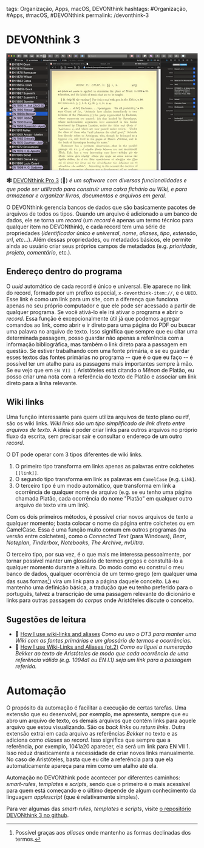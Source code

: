 tags: Organização, Apps, macOS, DEVONthink
hashtags: #Organização, #Apps, #macOS, #DEVONthink
permalink: /devonthink-3

# DEVONthink 3  
  
![DEVONthink 3](./img/apps/__dt.png)  

**🕸️** [DEVONthink Pro 3](https://www.devontechnologies.com/apps/devonthink/new) () *é um software com diversas funcionalidades e que pode ser utilizado para construir uma caixa fichário ou Wiki, e para armazenar e organizar livros, documentos e arquivos em geral.*  

O DEVONthink gerencia bancos de dados que são basicamente pacotes de arquivos de todos os tipos. Quando um arquivo é adicionado a um banco de dados, ele se torna um *record* (um *record* é apenas um termo técnico para qualquer item no DEVONthink), e cada record tem uma série de propriedades (*identificador único e universal*, *nome*, *aliases*, *tipo*, *extensão*, *url*, *etc*…). Além dessas propriedades, ou metadados básicos, ele permite ainda ao usuário criar seus próprios campos de metadados (e.g. *prioridade*, *projeto*, *comentário*, etc.). 

## Endereço dentro do programa

O *uuid* automático de cada record é único e universal. Ele aparece no link do record, formado por um prefixo especial, `x-devonthink-item://`, e o `UUID`. Esse link é como um link para um site, com a diferença que funciona apenas no seu próprio computador e que ele pode ser acessado a partir de qualquer programa. Se você ativá-lo ele irá ativar o programa e abrir o *record*. Essa função é excepcionalmente útil já que podemos agregar comandos ao link, como abrir e ir direto para uma página do PDF ou buscar uma palavra no arquivo de texto. Isso significa que sempre que eu citar uma determinada passagem, posso guardar não apenas a referência com a informação bibliográfica, mas também o link direto para a passagem em questão. Se estiver trabalhando com uma fonte primária, e se eu guardar esses textos das fontes primárias no programa -- que é o que eu faço -- é possível ter um atalho para as passagens mais importantes sempre à mão. Se eu vejo que em `EN VII 1` Aristóteles está citando o *Mênon* de Platão, eu posso criar uma nota com a referência do texto de Platão e associar um link direto para a linha relevante.

## Wiki links

Uma função interessante para quem utiliza arquivos de texto plano ou rtf, são os wiki links. *Wiki links são um tipo simplificado de link direto entre arquivos de texto*. A ideia é poder criar links para outros arquivos no próprio fluxo da escrita, sem precisar sair e consultar o endereço de um outro *record*. 

O DT pode operar com 3 tipos diferentes de wiki links. 

1. O primeiro tipo transforma em links apenas as palavras entre colchetes `[[link]]`. 
2. O segundo tipo transforma em link as palavras em `CamelCase` (e.g. `LiNk`). 
3. O terceiro tipo é um modo automático, que transforma em link a ocorrência de qualquer nome de arquivo (e.g. se eu tenho uma página chamada Platão, cada ocorrência do nome "Platão" em qualquer outro arquivo de texto vira um link). 

Com os dois primeiros métodos, é possível criar novos arquivos de texto a qualquer momento; basta colocar o nome da página entre colchetes ou em CamelCase. Essa é uma função muito comum em outros programas (na versão entre colchetes), como o *Connected Text* (para Windows), *Bear*, *Noteplan*, *Tinderbox*, *Notebooks*, *The Archive*, *nvUltra*. 

O terceiro tipo, por sua vez, é o que mais me interessa pessoalmente, por tornar possível manter um glossário de termos gregos e constultá-lo a qualquer momento durante a leitura. Do modo como eu construí o meu banco de dados, qualquer ocorrência de um termo grego (em qualquer uma das suas formas[^3]) vira um link para a página daquele conceito. Lá eu mantenho uma definição básica, a tradução que eu tenho preferido para o português, talvez a transcrição de uma passagem relevante do dicionário e links para outras passagem do *corpus* onde Aristóteles discute o conceito.

## Sugestões de leitura


- 📃 [How I use wiki-links and aliases](https://discourse.devontechnologies.com/t/how-i-use-wiki-links-and-aliases/47846) *Como eu uso o DT3 para manter uma Wiki com as fontes primárias e um glossário de termos e ocorrências.*  
- 📃 [How I use Wiki-Links and Aliases (pt.2)](https://discourse.devontechnologies.com/t/how-i-use-wiki-links-and-aliases-pt-2/47873) *Como eu liguei a numeração Bekker ao texto de Aristóteles de modo que cada ocorrência de uma referência válida (e.g. 1094a1 ou EN I.1) seja um link para a passagem referida.*  
  
# Automação

O propósito da automação é facilitar a execução de certas tarefas. Uma extensão que eu desenvolvi, por exemplo, me apresenta, sempre que eu abro um arquivo de texto, os demais arquivos que contém links para aquele arquivo que estou visualizando. São os *back links* ou *return links*. Outra extensão extrai em cada arquivo as referências *Bekker* no texto e as adiciona como *aliases* ao *record*. Isso significa que sempre que a referência, por exemplo, 1041a20 aparecer, ela será um link para EN VII 1. Isso reduz drasticamente a necessidade de criar novos links manualmente. No caso de Aristóteles, basta que eu cite a referência para que ela automaticamente apareça para mim como um atalho até ela. 

Automação no DEVONthink pode acontecer por diferentes caminhos: *smart-rules*, *templates* e *scripts*, sendo que o primeiro é o mais acessível para quem está começando e o último depende de algum conhecimento da linguagem *applescript* (que é relativamente simples).

Para ver algumas das *smart-rules*, *templates* e *scripts*, visite [o repositório DEVONthink 3 no github](https://github.com/bcdavasconcelos/DEVONthink-3).


[^1]: *Record* é o termo técnico para qualquer item dentro de um banco de dados do DEVONthink.
[^2]: Você pode facilmente adaptar o script para extrair a numeração utilizada na edição de referência do seu autor. No caso da numeração *Bekker*, o padrão é `\d*[a|b]\d\d`. Para entender o significado dessa expressão, veja a página sobre [RegEx](regex). 
[^3]: Possível graças aos *aliases* onde mantenho as formas declinadas dos termos. 